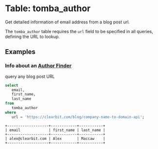 # Table: tomba_author

Get detailed information of email address from a blog post url.

The `tomba_author` table requires the `url` field to be specified in all queries, defining the URL to lookup.

## Examples

### Info about an [Author Finder](https://tomba.io/author-finder)

query any blog post URL

```sql
select
   email,
   first_name,
   last_name 
from
   tomba_author 
where
   url = 'https://clearbit.com/blog/company-name-to-domain-api';
```

```
+-------------------+------------+-----------+
| email             | first_name | last_name |
+-------------------+------------+-----------+
| alex@clearbit.com | Alex       | Maccaw    |
+-------------------+------------+-----------+
```